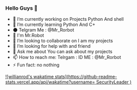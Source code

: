 ### Hello Guys 👋




- 🔭 I’m currently working on Projects Python And shell
- 🌱 I’m currently learning Python And C+
- 🌑 Telgram Me : @Mr_Rorbot
- 🙂 I'm Mr.Robot
- 👯 I’m looking to collaborate on I am my projects 
- 🤔 I’m looking for help with and friend 
- 💬 Ask me about You can ask about my projects 
- 📫 How to reach me: Telrgam : ID ME : @Mr_Rorbot
- ⚡ Fun fact: no nothing 


[![willianrod's wakatime stats](https://github-readme-stats.vercel.app/api/wakatime?username= SecurityLeader )](https://github.com/anuraghazra/github-readme-stats) 
